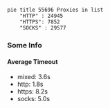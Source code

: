 
```mermaid
pie title 55696 Proxies in list
    "HTTP" : 24945
    "HTTPS": 7852
    "SOCKS" : 29577
```

### Some Info
#### Average Timeout

- mixed: 3.6s
- http: 1.8s
- https: 8.2s
- socks: 5.0s